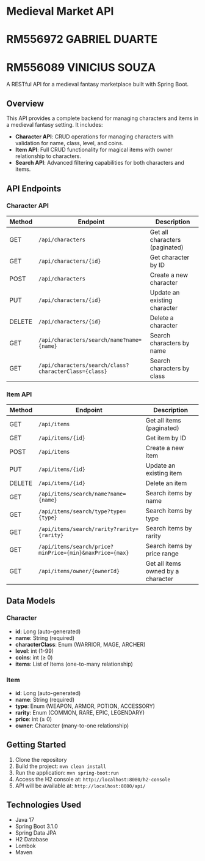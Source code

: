 # Medieval Market API
# RM556972 GABRIEL DUARTE
# RM556089 VINICIUS SOUZA

A RESTful API for a medieval fantasy marketplace built with Spring Boot.

## Overview

This API provides a complete backend for managing characters and items in a medieval fantasy setting. It includes:

- **Character API**: CRUD operations for managing characters with validation for name, class, level, and coins.
- **Item API**: Full CRUD functionality for magical items with owner relationship to characters.
- **Search API**: Advanced filtering capabilities for both characters and items.


## API Endpoints

### Character API

| Method | Endpoint | Description |
|--------|----------|-------------|
| GET | `/api/characters` | Get all characters (paginated) |
| GET | `/api/characters/{id}` | Get character by ID |
| POST | `/api/characters` | Create a new character |
| PUT | `/api/characters/{id}` | Update an existing character |
| DELETE | `/api/characters/{id}` | Delete a character |
| GET | `/api/characters/search/name?name={name}` | Search characters by name |
| GET | `/api/characters/search/class?characterClass={class}` | Search characters by class |

### Item API

| Method | Endpoint | Description |
|--------|----------|-------------|
| GET | `/api/items` | Get all items (paginated) |
| GET | `/api/items/{id}` | Get item by ID |
| POST | `/api/items` | Create a new item |
| PUT | `/api/items/{id}` | Update an existing item |
| DELETE | `/api/items/{id}` | Delete an item |
| GET | `/api/items/search/name?name={name}` | Search items by name |
| GET | `/api/items/search/type?type={type}` | Search items by type |
| GET | `/api/items/search/rarity?rarity={rarity}` | Search items by rarity |
| GET | `/api/items/search/price?minPrice={min}&maxPrice={max}` | Search items by price range |
| GET | `/api/items/owner/{ownerId}` | Get all items owned by a character |

## Data Models

### Character

- **id**: Long (auto-generated)
- **name**: String (required)
- **characterClass**: Enum (WARRIOR, MAGE, ARCHER)
- **level**: int (1-99)
- **coins**: int (≥ 0)
- **items**: List of Items (one-to-many relationship)

### Item

- **id**: Long (auto-generated)
- **name**: String (required)
- **type**: Enum (WEAPON, ARMOR, POTION, ACCESSORY)
- **rarity**: Enum (COMMON, RARE, EPIC, LEGENDARY)
- **price**: int (≥ 0)
- **owner**: Character (many-to-one relationship)

## Getting Started

1. Clone the repository
2. Build the project: `mvn clean install`
3. Run the application: `mvn spring-boot:run`
4. Access the H2 console at: `http://localhost:8080/h2-console`
5. API will be available at: `http://localhost:8080/api/`

## Technologies Used

- Java 17
- Spring Boot 3.1.0
- Spring Data JPA
- H2 Database
- Lombok
- Maven

